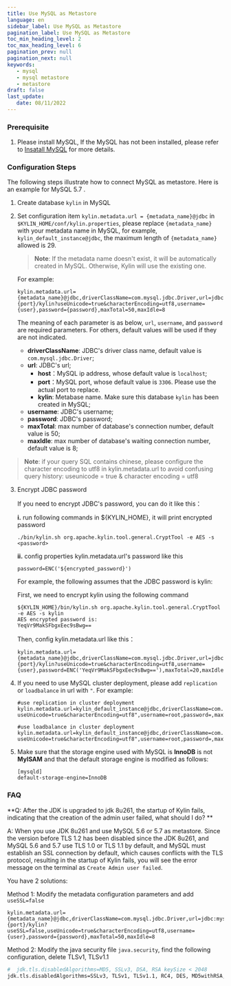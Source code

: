 ```yaml
---
title: Use MySQL as Metastore
language: en
sidebar_label: Use MySQL as Metastore
pagination_label: Use MySQL as Metastore
toc_min_heading_level: 2
toc_max_heading_level: 6
pagination_prev: null
pagination_next: null
keywords:
   - mysql
   - mysql metastore
   - metastore
draft: false
last_update:
   date: 08/11/2022
---
```



### <span id ="Prerequisite">Prerequisite</span>

1. Please install MySQL, If the MySQL has not been installed, please refer to [Insatall MySQL](install_mysql.md) for more details. 

### <span id ="ConfigurationSteps">Configuration Steps</span>

The following steps illustrate how to connect MySQL as metastore. Here is an example for MySQL 5.7 .

1. Create database `kylin` in MySQL

2. Set configuration item `kylin.metadata.url = {metadata_name}@jdbc` in `$KYLIN_HOME/conf/kylin.properties`,
   please replace `{metadata_name}` with your metadata name in MySQL, for example, `kylin_default_instance@jdbc`, the maximum length of `{metadata_name}` allowed is 29.

   > **Note**: If the metadata name doesn't exist, it will be automatically created in MySQL. Otherwise, Kylin will use the existing one.

   For example: 

   ```properties
   kylin.metadata.url={metadata_name}@jdbc,driverClassName=com.mysql.jdbc.Driver,url=jdbc:mysql://{host}:{port}/kylin?useUnicode=true&characterEncoding=utf8,username={user},password={password},maxTotal=50,maxIdle=8
   ```
   
   The meaning of each parameter is as below, `url`, `username`, and `password` are required parameters. For others, default values will be used if they are not indicated.
	
   * **driverClassName**: JDBC's driver class name, default value is `com.mysql.jdbc.Driver`;
   * **url**: JDBC's url;
     * **host**：MySQL ip address, whose default value is `localhost`;
     * **port**：MySQL port, whose default value is `3306`. Please use the actual port to replace. 
     * **kylin**: Metabase name. Make sure this database `kylin` has been created in MySQL;
   * **username**: JDBC's username; 
   * **password**: JDBC's password;
   * **maxTotal**: max number of database's connection number, default value is 50; 
   * **maxIdle**: max number of database's waiting connection number, default value is 8;
   
> **Note**:  if your query SQL contains chinese, please configure the character encoding to utf8 in kylin.metadata.url to avoid confusing query history: useunicode = true & character encoding = utf8

3. Encrypt JDBC password

   If you need to encrypt JDBC's password, you can do it like this：
   
   **i.** run following commands in ${KYLIN_HOME}, it will print encrypted password
   ```shell
   ./bin/kylin.sh org.apache.kylin.tool.general.CryptTool -e AES -s <password>
   ```

   **ii.** config properties kylin.metadata.url's password like this
   ```properties
   password=ENC('${encrypted_password}')
   ```

   For example, the following assumes that the JDBC password is kylin:

   First, we need to encrypt kylin using the following command
   ```shell
   ${KYLIN_HOME}/bin/kylin.sh org.apache.kylin.tool.general.CryptTool -e AES -s kylin
   AES encrypted password is: 
   YeqVr9MakSFbgxEec9sBwg==
   ```
   Then, config kylin.metadata.url like this：
   ```properties
   kylin.metadata.url={metadata_name}@jdbc,driverClassName=com.mysql.jdbc.Driver,url=jdbc:mysql://{host}:{port}/kylin?useUnicode=true&characterEncoding=utf8,username={user},password=ENC('YeqVr9MakSFbgxEec9sBwg=='),maxTotal=20,maxIdle=20
   ```

4. If you need to use MySQL cluster deployment, please add `replication` or `loadbalance` in url with `"`. For example:

   ```properties
   #use replication in cluster deployment       
   kylin.metadata.url=kylin_default_instance@jdbc,driverClassName=com.mysql.jdbc.Driver,url="jdbc:mysql:replication://localhost:3306,localhost:3307/kylin?useUnicode=true&characterEncoding=utf8",username=root,password=,maxTotal=20,maxIdle=20
      
   #use loadbalance in cluster deployment
   kylin.metadata.url=kylin_default_instance@jdbc,driverClassName=com.mysql.jdbc.Driver,url="jdbc:mysql:loadbalance://localhost:3306,localhost:3307/kylin?useUnicode=true&characterEncoding=utf8",username=root,password=,maxTotal=20,maxIdle=20
   ```
5. Make sure that the storage engine used with MySQL is **InnoDB** is not **MyISAM** and that the default storage engine is modified as follows:

   ```Properties
   [mysqld]
   default-storage-engine=InnoDB
   ```

### <span id="faq">FAQ</span>

**Q: After the JDK is upgraded to jdk 8u261, the startup of Kylin fails, indicating that the creation of the admin user failed, what should I do? **

A: When you use JDK 8u261 and use MySQL 5.6 or 5.7 as metastore. Since the version before TLS 1.2 has been disabled since the JDK 8u261, and MySQL 5.6 and 5.7 use TLS 1.0 or TLS 1.1 by default, and MySQL must establish an SSL connection by default, which causes conflicts with the TLS protocol, resulting in the startup of Kylin fails, you will see the error message on the terminal as `Create Admin user failed`.

 You have 2 solutions:

Method 1: Modify the metadata configuration parameters and add `useSSL=false`

```properties
kylin.metadata.url={metadata_name}@jdbc,driverClassName=com.mysql.jdbc.Driver,url=jdbc:mysql://{host}:{port}/kylin?useSSL=false,useUnicode=true&characterEncoding=utf8,username={user},password={password},maxTotal=50,maxIdle=8
```

Method 2: Modify the java security file `java.security`, find the following configuration, delete TLSv1, TLSv1.1

```sh
#  jdk.tls.disabledAlgorithms=MD5, SSLv3, DSA, RSA keySize < 2048
jdk.tls.disabledAlgorithms=SSLv3, TLSv1, TLSv1.1, RC4, DES, MD5withRSA, DH keySize < 1024, EC keySize < 224, 3DES_EDE_CBC, anon, NULL, include jdk.disabled.namedCurves
```


